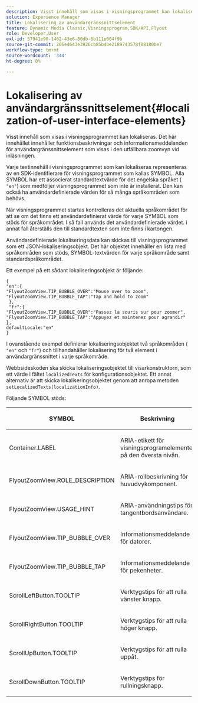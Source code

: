 ```yaml
---
description: Visst innehåll som visas i visningsprogrammet kan lokaliseras. Det här innehållet innehåller funktionsbeskrivningar och informationsmeddelanden för användargränssnittselement som visas i den utfällbara zoomvyn vid inläsningen.
solution: Experience Manager
title: Lokalisering av användargränssnittselement
feature: Dynamic Media Classic,Visningsprogram,SDK/API,Flyout
role: Developer,User
exl-id: 57941e90-1462-43e6-80db-6b111e004f9b
source-git-commit: 206e4643e3926cb85b4be2189743578f88180be7
workflow-type: tm+mt
source-wordcount: '344'
ht-degree: 0%

---
```


# Lokalisering av användargränssnittselement{#localization-of-user-interface-elements}

Visst innehåll som visas i visningsprogrammet kan lokaliseras. Det här innehållet innehåller funktionsbeskrivningar och informationsmeddelanden för användargränssnittselement som visas i den utfällbara zoomvyn vid inläsningen.

Varje textinnehåll i visningsprogrammet som kan lokaliseras representeras av en SDK-identifierare för visningsprogrammet som kallas SYMBOL. Alla SYMBOL har ett associerat standardtextvärde för det engelska språket ( `"en"`) som medföljer visningsprogrammet som inte är installerat. Den kan också ha användardefinierade värden för så många språkområden som behövs.

När visningsprogrammet startas kontrolleras det aktuella språkområdet för att se om det finns ett användardefinierat värde för varje SYMBOL som stöds för språkområdet. I så fall används det användardefinierade värdet. i annat fall återställs den till standardtexten som inte finns i kartongen.

Användardefinierade lokaliseringsdata kan skickas till visningsprogrammet som ett JSON-lokaliseringsobjekt. Det här objektet innehåller en lista med språkområden som stöds, SYMBOL-textvärden för varje språkområde samt standardspråkområdet.

Ett exempel på ett sådant lokaliseringsobjekt är följande:

```
{ 
"en":{ 
"FlyoutZoomView.TIP_BUBBLE_OVER":"Mouse over to zoom", 
"FlyoutZoomView.TIP_BUBBLE_TAP":"Tap and hold to zoom" 
 }, 
 "fr":{ 
"FlyoutZoomView.TIP_BUBBLE_OVER":"Passez la souris sur pour zoomer", 
"FlyoutZoomView.TIP_BUBBLE_TAP":"Appuyez et maintenez pour agrandir" 
}, 
defaultLocale:"en" 
}
```

I ovanstående exempel definierar lokaliseringsobjektet två språkområden ( `"en"` och `"fr"`) och tillhandahåller lokalisering för två element i användargränssnittet i varje språkområde.

Webbsideskoden ska skicka lokaliseringsobjektet till visarkonstruktorn, som ett värde i fältet `localizedTexts` för konfigurationsobjektet. Ett annat alternativ är att skicka lokaliseringsobjektet genom att anropa metoden `setLocalizedTexts(localizationInfo)`.

Följande SYMBOL stöds:

<table id="table_58C40353B7244335872350C98DF2CFB3"> 
 <thead> 
  <tr> 
   <th colname="col1" class="entry"> <p>SYMBOL </p> </th> 
   <th colname="col2" class="entry"> <p>Beskrivning </p> </th> 
  </tr> 
 </thead>
 <tbody> 
  <tr> 
   <td colname="col1"> <p> <span class="codeph"> Container.LABEL  </span> </p> </td> 
   <td colname="col2"> <p>ARIA-etikett för visningsprogramelementet på den översta nivån. </p> </td> 
  </tr> 
  <tr> 
   <td colname="col1"> <p> <span class="codeph"> FlyoutZoomView.ROLE_DESCRIPTION  </span> </p> </td> 
   <td colname="col2"> <p>ARIA-rollbeskrivning för huvudvykomponent. </p> </td> 
  </tr> 
  <tr> 
   <td colname="col1"> <p> <span class="codeph"> FlyoutZoomView.USAGE_HINT  </span> </p> </td> 
   <td colname="col2"> <p>ARIA-användningstips för tangentbordsanvändare. </p> </td> 
  </tr> 
  <tr> 
   <td colname="col1"> <p> <span class="codeph"> FlyoutZoomView.TIP_BUBBLE_OVER  </span> </p> </td> 
   <td colname="col2"> <p>Informationsmeddelande för datorer. </p> </td> 
  </tr> 
  <tr> 
   <td colname="col1"> <p> <span class="codeph"> FlyoutZoomView.TIP_BUBBLE_TAP  </span> </p> </td> 
   <td colname="col2"> <p>Informationsmeddelande för pekenheter. </p> </td> 
  </tr> 
  <tr> 
   <td colname="col1"> <p> <span class="codeph"> ScrollLeftButton.TOOLTIP  </span> </p> </td> 
   <td colname="col2"> <p>Verktygstips för att rulla vänster knapp. </p> </td> 
  </tr> 
  <tr> 
   <td colname="col1"> <p> <span class="codeph"> ScrollRightButton.TOOLTIP  </span> </p> </td> 
   <td colname="col2"> <p>Verktygstips för att rulla höger knapp. </p> </td> 
  </tr> 
  <tr> 
   <td colname="col1"> <p> <span class="codeph"> ScrollUpButton.TOOLTIP  </span> </p> </td> 
   <td colname="col2"> <p>Verktygstips för att rulla uppåt. </p> </td> 
  </tr> 
  <tr> 
   <td colname="col1"> <p> <span class="codeph"> ScrollDownButton.TOOLTIP  </span> </p> </td> 
   <td colname="col2"> <p>Verktygstips för rullningsknapp. </p> </td> 
  </tr> 
 </tbody> 
</table>
